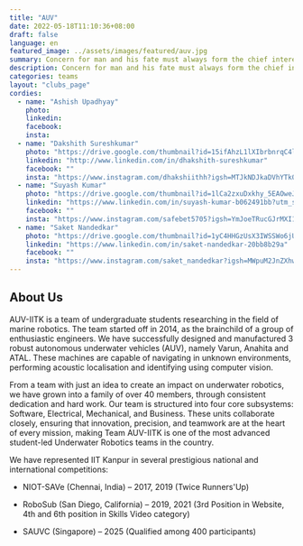 ```yaml
---
title: "AUV"
date: 2022-05-18T11:10:36+08:00
draft: false
language: en
featured_image: ../assets/images/featured/auv.jpg
summary: Concern for man and his fate must always form the chief interest of all technical endeavors. Never forget this in the midst of your diagrams and equations. - Einstein One of the most eminent teams of IITK, Team AUV aims at developing an autonomous underwater vehicle capable of performing a set of tasks underwater from marker dropping, buoy detection to torpedo firing to surveillance. 
description: Concern for man and his fate must always form the chief interest of all technical endeavors. Never forget this in the midst of your diagrams and equations. - Einstein One of the most eminent teams of IITK, Team AUV aims at developing an autonomous underwater vehicle capable of performing a set of tasks underwater from marker dropping, buoy detection to torpedo firing to surveillance. 
categories: teams
layout: "clubs_page"
cordies:
  - name: "Ashish Upadhyay"
    photo:
    linkedin: 
    facebook: 
    insta:
  - name: "Dakshith Sureshkumar"
    photo: "https://drive.google.com/thumbnail?id=15ifAhzL1lXIbrbnrqC4l0V888nl4lfpV&sz=w1000"
    linkedin: "http://www.linkedin.com/in/dhakshith-sureshkumar"
    facebook: ""
    insta: "https://www.instagram.com/dhakshiithh?igsh=MTJkNDJkaDVhYTk0Yg=="
  - name: "Suyash Kumar"
    photo: "https://drive.google.com/thumbnail?id=1lCa2zxuDxkhy_5EAOweJXTyqmCwXiXw2&sz=w1000"
    linkedin: "https://www.linkedin.com/in/suyash-kumar-b062491bb?utm_source=share&utm_campaign=share_via&utm_content=profile&utm_medium=android_app"
    facebook: ""
    insta: "https://www.instagram.com/safebet5705?igsh=YmJoeTRucGJrMXI1"
  - name: "Saket Nandedkar"
    photo: "https://drive.google.com/thumbnail?id=1yC4HHGzUsX3IWSSWo6jUXlBZVQGJZwr5&sz=w1000"
    linkedin: "https://www.linkedin.com/in/saket-nandedkar-20bb8b29a"
    facebook: ""
    insta: "https://www.instagram.com/saket_nandedkar?igsh=MWpuM2JnZXhwd2U0aQ=="
---
```

## About Us
AUV-IITK is a team of undergraduate students researching in the field of marine robotics. The team started off in 2014, as the brainchild of a group of enthusiastic engineers. We have successfully designed and manufactured 3 robust autonomous underwater vehicles (AUV), namely Varun, Anahita and ATAL. These machines are capable of navigating in unknown environments, performing acoustic localisation and identifying using computer vision.

From a team with just an idea to create an impact on underwater robotics, we have grown into a family of over 40 members, through consistent dedication and hard work. Our team is structured into four core subsystems: Software, Electrical, Mechanical, and Business. These units collaborate closely, ensuring that innovation, precision, and teamwork are at the heart of every mission, making Team AUV-IITK is one of the most advanced student-led Underwater Robotics teams in the country.

We have represented IIT Kanpur in several prestigious national and international competitions:

- NIOT-SAVe (Chennai, India) – 2017, 2019 (Twice Runners'Up)

- RoboSub (San Diego, California) – 2019, 2021 (3rd Position in Website, 4th and 6th position in Skills Video category) 

- SAUVC (Singapore) – 2025 (Qualified among 400 participants)
